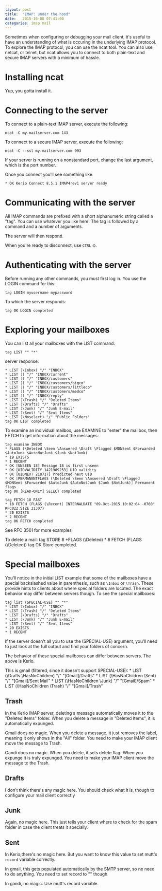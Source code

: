 ```yaml
---
layout: post
title:  "IMAP: under the hood"
date:   2015-10-08 07:41:00
categories: imap mail
---
```


Sometimes when configuring or debugging your mail client, it's useful to
have an understanding of what is occuring in the underlying IMAP
protocol.  To explore the IMAP protocol, you can use the ncat tool.  You
can also use netcat, or telnet, but ncat allows you to connect to both
plain-text and secure IMAP servers with a minimum of hassle.

Installing ncat
===============
Yup, you gotta install it.

Connecting to the server
========================

To connect to a plain-text IMAP server, execute the following:

    ncat -C my.mailserver.com 143

To connect to a secure IMAP server, execute the following:

    ncat -C --ssl my.mailserver.com 993

If your server is running on a nonstandard port, change the last
argument, which is the port number.

Once you connect you'll see something like:

    * OK Kerio Connect 8.5.1 IMAP4rev1 server ready

Communicating with the server
=============================
All IMAP commands are prefixed with a short alphanumeric string called a
"tag".  You can use whatever you like here.  The tag is followed by a
command and a number of arguments.

The server will then respond.

When you're ready to disconnect, use `CTRL-D`.

Authenticating with the server
==============================
Before running any other commands, you must first log in.  You use the
LOGIN command for this:

    tag LOGIN myusername mypassword

To which the server responds:

    tag OK LOGIN completed

Exploring your mailboxes
========================
You can list all your mailboxes with the LIST command:

    
    tag LIST "" "*"

server response:

    * LIST (\Inbox) "/" "INBOX"
    * LIST () "/" "INBOX/current"
    * LIST () "/" "INBOX/customers"
    * LIST () "/" "INBOX/customers/bigco"
    * LIST () "/" "INBOX/customers/littleco"
    * LIST () "/" "INBOX/customers/medco"
    * LIST () "/" "INBOX/reply"
    * LIST (\Trash) "/" "Deleted Items"
    * LIST (\Drafts) "/" "Drafts"
    * LIST (\Junk) "/" "Junk E-mail"
    * LIST (\Sent) "/" "Sent Items"
    * LIST (\Noselect) "/" "Public Folders"
    tag OK LIST completed

To examine an individual mailbox, use EXAMINE to "enter" the mailbox,
then FETCH to get information about the messages:

    tag examine INBOX
    * FLAGS (\Deleted \Seen \Answered \Draft \Flagged $MDNSent $Forwarded $AutoJunk $AutoNotJunk $Junk $NotJunk)
    * 19 EXISTS
    * 1 RECENT
    * OK [UNSEEN 18] Message 18 is first unseen
    * OK [UIDVALIDITY 1421969253] UID validity
    * OK [UIDNEXT 218717] Predicted next UID
    * OK [PERMANENTFLAGS (\Deleted \Seen \Answered \Draft \Flagged $MDNSent $Forwarded $AutoJunk $AutoNotJunk $Junk $NotJunk)] Permanent flags
    tag OK [READ-ONLY] SELECT completed

    tag FETCH 18 FAST
    * 18 FETCH (FLAGS (\Recent) INTERNALDATE "09-Oct-2015 10:02:04 -0700" RFC822.SIZE 21307)
    * 20 EXISTS
    * 2 RECENT
    tag OK FETCH completed

See RFC 3501 for more examples

To delete a mail:
    tag STORE 8 +FLAGS (\Deleted)
    * 8 FETCH (FLAGS (\Deleted))
    tag OK Store completed.


Special mailboxes
=================

You'll notice in the initial LIST example that some of the mailboxes
have a special backslashed value in parenthesis, such as `\Inbox` or
`\Trash`.  These provide hints to clients about where special folders
are located.  The exact behavior may differ between servers though.  To
see the special mailboxes:

    tag list (SPECIAL-USE) "" "*"
    * LIST (\Inbox) "/" "INBOX"
    * LIST (\Trash) "/" "Deleted Items"
    * LIST (\Drafts) "/" "Drafts"
    * LIST (\Junk) "/" "Junk E-mail"
    * LIST (\Sent) "/" "Sent Items"
    * 20 EXISTS
    * 1 RECENT

If the server doesn't all you to use the (SPECIAL-USE) argument, you'll
need to just look at the full output and find your folders of concern.

The behavior of these special mailboxes can differ between servers.  The
above is Kerio.

This is gmail (filtered, since it doesn't support SPECIAL-USE):
    * LIST (\Drafts \HasNoChildren) "/" "[Gmail]/Drafts"
    * LIST (\HasNoChildren \Sent) "/" "[Gmail]/Sent Mail"
    * LIST (\HasNoChildren \Junk) "/" "[Gmail]/Spam"
    * LIST (\HasNoChildren \Trash) "/" "[Gmail]/Trash"



Trash
-----

In the Kerio IMAP server, deleting a message automatically moves it to
the "Deleted Items" folder.  When you delete a message in "Deleted
Items", it is automatically expunged.

Gmail does no magic.  When you delete a message, it just removes the
label, meaning it only shows in the "All" folder.  You need to make your
IMAP client move the message to Trash.

Gandi does no magic.  When you delete, it sets delete flag.  When you
expunge it is truly expunged.  You need to make your IMAP client move
the message to the Trash.

Drafts
------

I don't think there's any magic here.  You should check what it is,
though to configure your mail client correctly

Junk
----

Again, no magic here.  This just tells your client where to check for
the spam folder in case the client treats it specially.

Sent
----

In Kerio,there's no magic here.  But you want to know this value to set
mutt's `record` variable correctly.

In gmail, this gets populated automatically by the SMTP server, so no
need to do anything.  You need to set record to "" though.

In gandi, no magic.   Use mutt's record variable.
